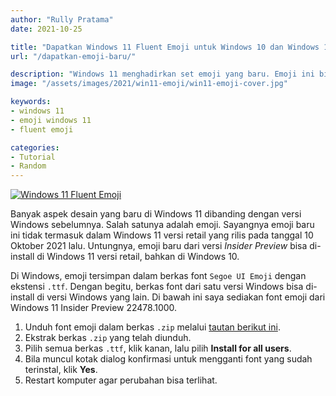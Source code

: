 ```yaml
---
author: "Rully Pratama"
date: 2021-10-25

title: "Dapatkan Windows 11 Fluent Emoji untuk Windows 10 dan Windows 11"
url: "/dapatkan-emoji-baru/"

description: "Windows 11 menghadirkan set emoji yang baru. Emoji ini bisa dipasang di Windows 10 juga lho!"
image: "/assets/images/2021/win11-emoji/win11-emoji-cover.jpg"

keywords:
- windows 11
- emoji windows 11
- fluent emoji

categories:
- Tutorial
- Random
---
```


[![Windows 11 Fluent Emoji](/assets/images/2021/win11-emoji/win11-emoji-main.webp)](/assets/images/2021/win11-emoji/win11-emoji-main-large.webp)

Banyak aspek desain yang baru di Windows 11 dibanding dengan versi Windows sebelumnya. Salah satunya adalah emoji. Sayangnya emoji baru ini tidak termasuk dalam Windows 11 versi retail yang rilis pada tanggal 10 Oktober 2021 lalu. Untungnya, emoji baru dari versi *Insider Preview* bisa di-install di Windows 11 versi retail, bahkan di Windows 10.

Di Windows, emoji tersimpan dalam berkas font `Segoe UI Emoji` dengan ekstensi `.ttf`. Dengan begitu, berkas font dari satu versi Windows bisa di-install di versi Windows yang lain. Di bawah ini saya sediakan font emoji dari Windows 11 Insider Preview 22478.1000.

1. Unduh font emoji dalam berkas `.zip` melalui [tautan berikut ini](/assets/downloads/win11-emoji/segoe-fonts.zip).
2. Ekstrak berkas `.zip` yang telah diunduh.
3. Pilih semua berkas `.ttf`, klik kanan, lalu pilih **Install for all users**. 
4. Bila muncul kotak dialog konfirmasi untuk mengganti font yang sudah terinstal, klik **Yes**.
5. Restart komputer agar perubahan bisa terlihat.
